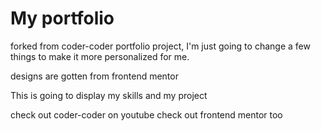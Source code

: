 # My portfolio

forked from coder-coder portfolio project, I'm just going to change a few things to make it more personalized for me.

designs are gotten from frontend mentor

This is going to display my skills and my project

check out coder-coder on youtube
check out frontend mentor too
 
